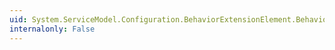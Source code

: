 ```yaml
---
uid: System.ServiceModel.Configuration.BehaviorExtensionElement.BehaviorType
internalonly: False
---
```

